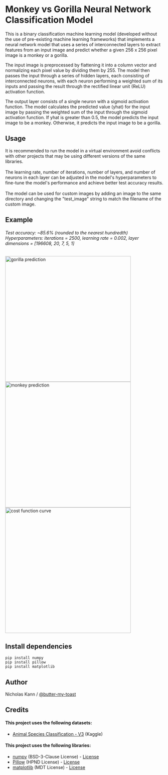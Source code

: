 
# Monkey vs Gorilla Neural Network Classification Model
This is a binary classification machine learning model (developed without the use of pre-existing machine learning frameworks) that implements a neural network model that uses a series of interconnected layers to extract features from an input image and predict whether a given 256 x 256 pixel image is a monkey or a gorilla.

The input image is preprocessed by flattening it into a column vector and normalizing each pixel value by dividing them by 255. The model then passes the input through a series of hidden layers, each consisting of interconnected neurons, with each neuron performing a weighted sum of its inputs and passing the result through the rectified linear unit (ReLU) activation function.

The output layer consists of a single neuron with a sigmoid activation function. The model calculates the predicted value (yhat) for the input image by passing the weighted sum of the input through the sigmoid activation function. If yhat is greater than 0.5, the model predicts the input image to be a monkey. Otherwise, it predicts the input image to be a gorilla.

## Usage
It is recommended to run the model in a virtual environment avoid conflicts with other projects that may be using different versions of the same libraries.<br/><br/>
The learning rate, number of iterations, number of layers, and number of neurons in each layer can be adjusted in the model's hyperparameters to fine-tune the model's performance and achieve better test accuracy results.<br/><br/>
The model can be used for custom images by adding an image to the same directory and changing the "test_image" string to match the filename of the custom image.

## Example
###### Test accuracy: ~85.6% (rounded to the nearest hundredth) <br/>Hyperparameters: iterations = 2500, learning rate = 0.002, layer dimensions = [196608, 20, 7, 5, 1]
<img src="https://i.imgur.com/feGzzli.png" alt="gorilla prediction" width="400"/><img src="https://i.imgur.com/qwbskxH.png" alt="monkey prediction" width="400"/><img src="https://i.imgur.com/OPt62dM.png" alt="cost function curve" width="400"/>



## Install dependencies
```
pip install numpy
pip install pillow
pip install matplotlib
```

## Author
Nicholas Kann / [@butter-my-toast](https://github.com/butter-my-toast "butter-my-toast's github page")


## Credits
#### This project uses the following datasets:
- [Animal Species Classification - V3](https://www.kaggle.com/datasets/utkarshsaxenadn/animal-image-classification-dataset) (Kaggle)
#### This project uses the following libraries:
- [numpy](https://github.com/numpy/numpy) (BSD-3-Clause License) - [License](https://github.com/numpy/numpy/blob/main/LICENSE.txt)
- [Pillow](https://github.com/python-pillow/Pillow) (HPND License) - [License](https://github.com/python-pillow/Pillow/blob/main/LICENSE)
- [matplotlib](https://github.com/matplotlib/matplotlib) (MDT License) - [License](https://github.com/matplotlib/matplotlib/blob/main/LICENSE/LICENSE)
